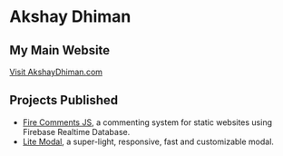 # Akshay Dhiman

## My Main Website

[Visit AkshayDhiman.com](https://akshaydhiman.com)

## Projects Published

* [Fire Comments JS](https://fire-comments-js.firebaseapp.com/), a commenting system for static websites using Firebase Realtime Database.
* [Lite Modal](https://theakshaydhiman.github.io/lite-modal/), a super-light, responsive, fast and customizable modal.
